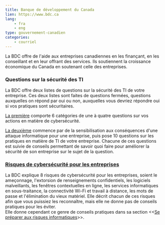 ```yaml
---
title: Banque de développement du Canada
lien: https://www.bdc.ca
lang:
    - fra
    - eng
type: gouvernement-canadien
categories:
    - courriel
---
```

La BDC offre de l'aide aux entreprises canadiennes en les finançant, en les conseillant et en leur offrant des services. Ils soutiennent la croissance économique du Canada en soutenant celle des entreprises.

### Questions sur la sécurité des TI
La BDC offre deux listes de questions sur la sécurité des TI de votre entreprise. Ces deux listes sont faites de questions fermées, questions auxquelles on répond par oui ou non, auxquelles vous devriez répondre oui si vos pratiques sont sécuritaires.

[La première](https://www.bdc.ca/fr/articles-outils/technologie/investir-technologie/pages/securite-informatique-liste-controle-pme.aspx?caId=tabs-4) comporte 6 catégories de une à quatre questions sur vos actions en matière de cybersécurité.

[La deuxième](https://www.bdc.ca/fr/articles-outils/technologie/investir-technologie/pages/securite-informatique-comment-proteger-vos-technologies.aspx) commence par de la sensibilisation aux conséquences d'une attaque informatique pour une entreprise, puis pose 10 questions sur les pratiques en matière de TI de votre entreprise. Chacune de ces questions est suivie de conseils permettant de savoir quoi faire pour améliorer la sécurité de son entreprise sur le sujet de la question.

### [Risques de cybersécurité pour les entreprises](https://www.bdc.ca/fr/articles-outils/technologie/investir-technologie/pages/hameconnage-logiciels-malveillants-fenetres-contextuelles-en-ligne-8-risques-securite-technologiques-importants-entreprise.aspx)
La BDC explique 8 risques de cybersécurité pour les entreprises, soient le ameçonnage, l'extorsion de renseignements confidentiels, les logiciels malveillants, les fenêtres contextuelles en ligne, les services informatiques en sous-traitance, la connectivité Wi-Fi et travail à distance, les mots de passe et l'élimination du vieux matériel. Elle décrit chacun de ces risques afin que vous puissiez les reconnaître, mais elle ne donne pas de conseils pratiques pour les éviter.  
Elle donne cependant ce genre de conseils pratiques dans sa section <<[Se préparer aux risques informatiques](https://www.bdc.ca/fr/articles-outils/technologie/investir-technologie/pages/risques-ti-lies-a-votre-entreprise-5-facons-de-se-preparer.aspx)>>.
